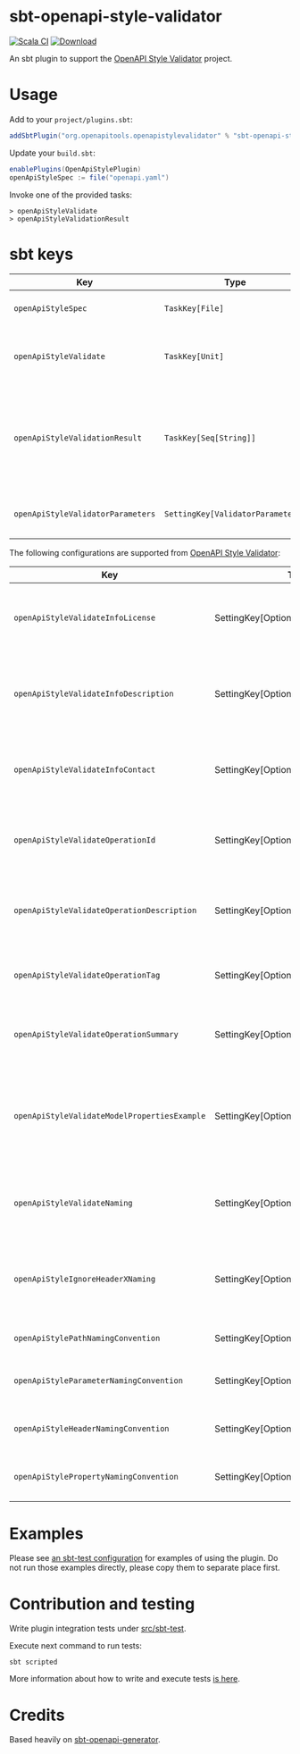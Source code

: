 # sbt-openapi-style-validator

[![Scala CI](https://github.com/jrouly/sbt-openapi-style-validator/workflows/Scala%20CI/badge.svg?branch=master)](https://github.com/jrouly/sbt-openapi-style-validator/actions?query=workflow%3A%22Scala+CI%22)
[![Download](https://api.bintray.com/packages/jrouly/sbt-plugins/sbt-openapi-style-validator/images/download.svg)](https://bintray.com/jrouly/sbt-plugins/sbt-openapi-style-validator/_latestVersion)


An sbt plugin to support the [OpenAPI Style Validator](https://github.com/OpenAPITools/openapi-style-validator) project.

# Usage

Add to your `project/plugins.sbt`:

```sbt
addSbtPlugin("org.openapitools.openapistylevalidator" % "sbt-openapi-style-validator" % "version")
```

Update your `build.sbt`:
```sbt
enablePlugins(OpenApiStylePlugin)
openApiStyleSpec := file("openapi.yaml")
```

Invoke one of the provided tasks:
```
> openApiStyleValidate
> openApiStyleValidationResult
```

# sbt keys

| Key | Type | Description |
| ------- | ---- | ----------- |
| `openApiStyleSpec` | `TaskKey[File]` | OpenAPI specification file. |
| `openApiStyleValidate` | `TaskKey[Unit]` | Validates OpenAPI specification file: success or failure. |
| `openApiStyleValidationResult` | `TaskKey[Seq[String]]` | Validates OpenAPI specification file: evaluates to a list of detailed error messages. |
| `openApiStyleValidatorParameters` | `SettingKey[ValidatorParameters]` | OpenAPI Style Validator parameters. |

The following configurations are supported from [OpenAPI Style Validator](https://github.com/OpenAPITools/openapi-style-validator):

| Key | Type | Description |
| ------- | ---- | ----------- |
| `openApiStyleValidateInfoLicense` | SettingKey[Option[Boolean]] | Ensures that there is a license section in the info section. |
| `openApiStyleValidateInfoDescription` | SettingKey[Option[Boolean]] | Ensures that there is a description attribute in the info section. |
| `openApiStyleValidateInfoContact` | SettingKey[Option[Boolean]] | Ensures that there is a contact section in the info section. |
| `openApiStyleValidateOperationId` | SettingKey[Option[Boolean]] | Ensures that there is an operation id for each operation. |
| `openApiStyleValidateOperationDescription` | SettingKey[Option[Boolean]] | Ensures that there is a description for each operation. |
| `openApiStyleValidateOperationTag` | SettingKey[Option[Boolean]] | Ensures that there is a tag for each operation. |
| `openApiStyleValidateOperationSummary` | SettingKey[Option[Boolean]] | Ensures that there is a summary for each operation. |
| `openApiStyleValidateModelPropertiesExample` | SettingKey[Option[Boolean]] | Ensures that the properties of the Schemas have an example value defined. |
| `openApiStyleValidateNaming` | SettingKey[Option[Boolean]] | Ensures the names follow a given naming convention. |
| `openApiStyleIgnoreHeaderXNaming` | SettingKey[Option[Boolean]] | Exclude from validation header parameters starting with x-. |
| `openApiStylePathNamingConvention` | SettingKey[Option[NamingConvention]] | Naming convention for paths. |
| `openApiStyleParameterNamingConvention` | SettingKey[Option[NamingConvention]] | Naming convention for parameters. |
| `openApiStyleHeaderNamingConvention` | SettingKey[Option[NamingConvention]] | Naming convention for headers. |
| `openApiStylePropertyNamingConvention` | SettingKey[Option[NamingConvention]] | Naming convention for properties. |

# Examples

Please see [an sbt-test configuration](src/sbt-test) for examples of using the plugin.
Do not run those examples directly, please copy them to separate place first.

# Contribution and testing

Write plugin integration tests under [src/sbt-test](src/sbt-test).

Execute next command to run tests:

```shell script
sbt scripted
```

More information about how to write and execute tests [is here](https://www.scala-sbt.org/1.x/docs/Testing-sbt-plugins.html).

# Credits

Based heavily on [sbt-openapi-generator](https://github.com/OpenAPITools/sbt-openapi-generator).
